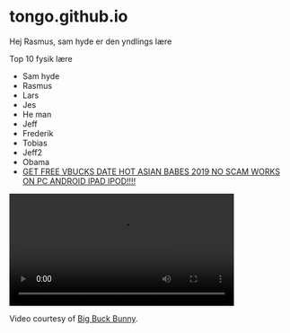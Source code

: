 # tongo.github.io

Hej Rasmus, sam hyde er den yndlings lære 

Top 10 fysik lære
- Sam hyde
- Rasmus
- Lars
- Jes
- He man
- Jeff
- Frederik
- Tobias
- Jeff2
- Obama
- [GET FREE VBUCKS DATE HOT ASIAN BABES 2019 NO SCAM WORKS ON PC ANDROID IPAD IPOD!!!!](https://www.youtube.com/watch?v=dQw4w9WgXcQ)


<!DOCTYPE html> 
<html> 
<body> 

<video width="400" controls>
  <source src="mov_bbb.mp4" type="video/mp4">
  <source src="mov_bbb.ogg" type="video/ogg">
  Your browser does not support HTML5 video.
</video>

<p>
Video courtesy of 
<a href="https://www.bigbuckbunny.org/" target="_blank">Big Buck Bunny</a>.
</p>

</body> 
</html>
